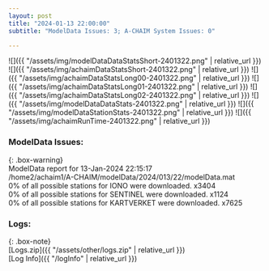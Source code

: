 ```yaml
---
layout: post
title: "2024-01-13 22:00:00"
subtitle: "ModelData Issues: 3; A-CHAIM System Issues: 0"

---
```


![]({{ "/assets/img/modelDataDataStatsShort-2401322.png" | relative_url }})
![]({{ "/assets/img/achaimDataStatsShort-2401322.png" | relative_url }})
![]({{ "/assets/img/achaimDataStatsLong00-2401322.png" | relative_url }})
![]({{ "/assets/img/achaimDataStatsLong01-2401322.png" | relative_url }})
![]({{ "/assets/img/achaimDataStatsLong02-2401322.png" | relative_url }})
![]({{ "/assets/img/modelDataDataStats-2401322.png" | relative_url }})
![]({{ "/assets/img/modelDataStationStats-2401322.png" | relative_url }})
![]({{ "/assets/img/achaimRunTime-2401322.png" | relative_url }})


### ModelData Issues:  
  
{: .box-warning}  
 ModelData report for 13-Jan-2024 22:15:17   
 /home2/achaim1/A-CHAIM/modelData/2024/013/22/modelData.mat   
 0% of all possible stations for IONO were downloaded. x3404   
 0% of all possible stations for SENTINEL were downloaded. x1124   
 0% of all possible stations for KARTVERKET were downloaded. x7625   
  


### Logs:  
  
{: .box-note}  
[Logs.zip]({{ "/assets/other/logs.zip" | relative_url }})  
[Log Info]({{ "/logInfo" | relative_url }})  
